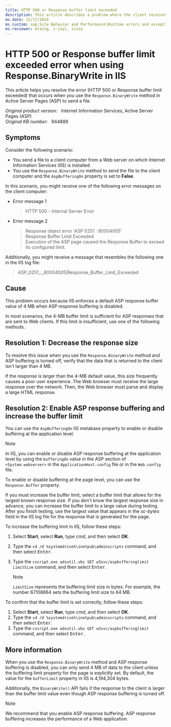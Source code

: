 ```yaml
---
title: HTTP 500 or Response buffer limit exceeded
description: This article describes a problem where the client receives an 'HTTP 500' or 'Response buffer limit exceeded' error occurs when you send a file by using a web server that has IIS installed.
ms.date: 12/17/2024
ms.custom: sap:Site Behavior and Performance\Runtime errors and exceptions, including HTTP 400 and 50x errors
ms.reviewer: mlaing, v-jayc, zixie
---
```

# HTTP 500 or Response buffer limit exceeded error when using Response.BinaryWrite in IIS

This article helps you resolve the error (HTTP 500 or Response buffer limit exceeded) that occurs when you use the `Response.BinaryWrite` method in Active Server Pages (ASP) to send a file.

_Original product version:_ &nbsp; Internet Information Services, Active Server Pages (ASP)  
_Original KB number:_ &nbsp; 944886

## Symptoms

Consider the following scenario:

- You send a file to a client computer from a Web server on which Internet Information Services (IIS) is installed.
- You use the `Response.BinaryWrite` method to send the file to the client computer and the `AspBufferingOn` property is set to **False**.

In this scenario, you might receive one of the following error messages on the client computer:

- Error message 1

  > HTTP 500 - Internal Server Error

- Error message 2

  > Response object error 'ASP 0251 : 80004005'  
  > Response Buffer Limit Exceeded  
  > Execution of the ASP page caused the Response Buffer to exceed its configured limit.

Additionally, you might receive a message that resembles the following one in the IIS log file:

> ASP_0251_:_80004005|Response_Buffer_Limit_Exceeded

## Cause

This problem occurs because IIS enforces a default ASP response buffer value of 4 MB when ASP response buffering is disabled.

In most scenarios, the 4-MB buffer limit is sufficient for ASP responses that are sent to Web clients. If this limit is insufficient, use one of the following methods.

## Resolution 1: Decrease the response size

To resolve this issue when you use the `Response.BinaryWrite` method and ASP buffering is turned off, verify that the data that is returned to the client isn't larger than 4 MB.

If the response is larger than the 4-MB default value, this size frequently causes a poor user experience. The Web browser must receive the large response over the network. Then, the Web browser must parse and display a large HTML response.

## Resolution 2: Enable ASP response buffering and increase the buffer limit

You can use the `AspBufferingOn` IIS metabase property to enable or disable buffering at the application level.

> [!NOTE]
> In IIS, you can enable or disable ASP response buffering at the application level by using the `bufferingOn` value in the ASP section of `<System.webserver>` in the `ApplicationHost.config` file or in the `Web.config` file.

To enable or disable buffering at the page level, you can use the `Response.Buffer` property.

If you must increase the buffer limit, select a buffer limit that allows for the largest known response size. If you don't know the largest response size in advance, you can increase the buffer limit to a large value during testing. After you finish testing, use the largest value that appears in the *sc-bytes* field in the IIS log file for the response that is generated for the page.

To increase the buffering limit in IIS, follow these steps:

1. Select **Start**, select **Run**, type *cmd*, and then select **OK**.
2. Type the `cd /d %systemdrive%\inetpub\adminscripts` command, and then select <kbd>Enter</kbd>.
3. Type the `cscript.exe adsutil.vbs SET w3svc/aspbufferinglimit LimitSize` command, and then select <kbd>Enter</kbd>.

   > [!NOTE]
   > `LimitSize` represents the buffering limit size in bytes. For example, the number 67108864 sets the buffering limit size to 64 MB.

To confirm that the buffer limit is set correctly, follow these steps:

1. Select **Start**, select **Run**, type *cmd*, and then select **OK**.
2. Type the `cd /d %systemdrive%\inetpub\adminscripts` command, and then select <kbd>Enter</kbd>.
3. Type the `cscript.exe adsutil.vbs GET w3svc/aspbufferinglimit` command, and then select <kbd>Enter</kbd>.

## More information

When you use the `Response.BinaryWrite` method and ASP response buffering is disabled, you can only send 4 MB of data to the client unless the buffering limit property for the page is explicitly set. By default, the value for the `bufferLimit` property in IIS is 4,194,304 bytes.

Additionally, the `BinaryWrite()` API fails if the response to the client is larger than the buffer limit value even though ASP response buffering is turned off.

> [!NOTE]
> We recommend that you enable ASP response buffering. ASP response buffering increases the performance of a Web application.
